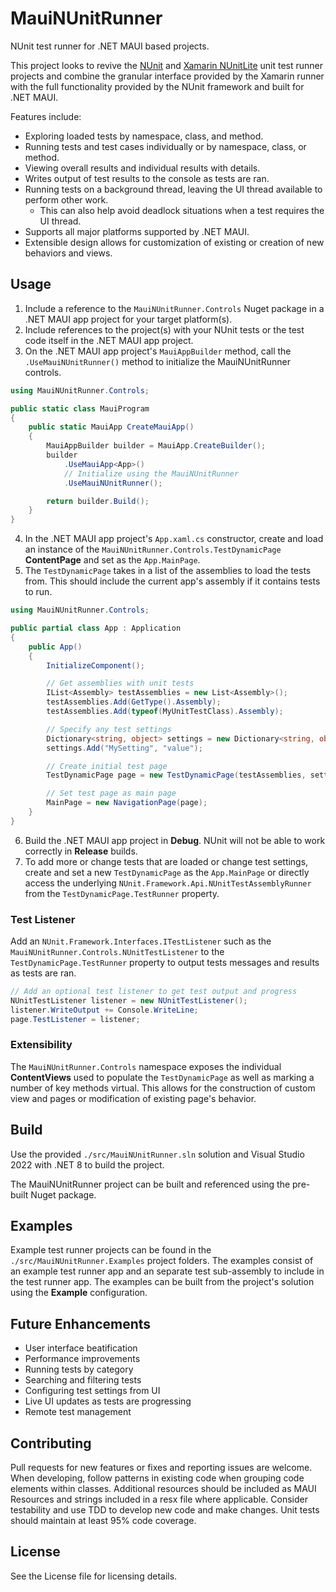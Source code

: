 # MauiNUnitRunner

NUnit test runner for .NET MAUI based projects.

This project looks to revive the [NUnit](https://github.com/nunit/nunit.xamarin) and [Xamarin NUnitLite](https://github.com/xamarin) unit test runner projects and combine the granular interface provided by the Xamarin runner with the full functionality provided by the NUnit framework and built for .NET MAUI.

Features include:

- Exploring loaded tests by namespace, class, and method.
- Running tests and test cases individually or by namespace, class, or method.
- Viewing overall results and individual results with details.
- Writes output of test results to the console as tests are ran.
- Running tests on a background thread, leaving the UI thread available to perform other work.
  - This can also help avoid deadlock situations when a test requires the UI thread.
- Supports all major platforms supported by .NET MAUI.
- Extensible design allows for customization of existing or creation of new behaviors and views.

## Usage

1. Include a reference to the `MauiNUnitRunner.Controls` Nuget package in a .NET MAUI app project for your target platform(s).
2. Include references to the project(s) with your NUnit tests or the test code itself in the .NET MAUI app project.
3. On the .NET MAUI app project's `MauiAppBuilder` method, call the `.UseMauiNUnitRunner()` method to initialize the MauiNUnitRunner controls.

```csharp
using MauiNUnitRunner.Controls;

public static class MauiProgram
{
    public static MauiApp CreateMauiApp()
    {
        MauiAppBuilder builder = MauiApp.CreateBuilder();
        builder
            .UseMauiApp<App>()
            // Initialize using the MauiNUnitRunner
            .UseMauiNUnitRunner();

        return builder.Build();
    }
}
```

4. In the .NET MAUI app project's `App.xaml.cs` constructor, create and load an instance of the `MauiNUnitRunner.Controls.TestDynamicPage` **ContentPage** and set as the `App.MainPage`.
5. The `TestDynamicPage` takes in a list of the assemblies to load the tests from. This should include the current app's assembly if it contains tests to run.

```csharp
using MauiNUnitRunner.Controls;

public partial class App : Application
{
    public App()
    {
        InitializeComponent();

        // Get assemblies with unit tests
        IList<Assembly> testAssemblies = new List<Assembly>();
        testAssemblies.Add(GetType().Assembly);
        testAssemblies.Add(typeof(MyUnitTestClass).Assembly);

        // Specify any test settings
        Dictionary<string, object> settings = new Dictionary<string, object>();
        settings.Add("MySetting", "value");

        // Create initial test page
        TestDynamicPage page = new TestDynamicPage(testAssemblies, settings);

        // Set test page as main page
        MainPage = new NavigationPage(page);
    }
}
```

6. Build the .NET MAUI app project in **Debug**. NUnit will not be able to work correctly in **Release** builds.
7. To add more or change tests that are loaded or change test settings, create and set a new `TestDynamicPage` as the `App.MainPage` or directly access the underlying `NUnit.Framework.Api.NUnitTestAssemblyRunner` from the `TestDynamicPage.TestRunner` property.

### Test Listener

Add an `NUnit.Framework.Interfaces.ITestListener` such as the `MauiNUnitRunner.Controls.NUnitTestListener` to the `TestDynamicPage.TestRunner` property to output tests messages and results as tests are ran.

```csharp
// Add an optional test listener to get test output and progress
NUnitTestListener listener = new NUnitTestListener();
listener.WriteOutput += Console.WriteLine;
page.TestListener = listener;
```

### Extensibility

The `MauiNUnitRunner.Controls` namespace exposes the individual **ContentViews** used to populate the `TestDynamicPage` as well as marking a number of key methods virtual. This allows for the construction of custom view and pages or modification of existing page's behavior.

## Build

Use the provided `./src/MauiNUnitRunner.sln` solution and Visual Studio 2022 with .NET 8 to build the project.

The MauiNUnitRunner project can be built and referenced using the pre-built Nuget package.

## Examples

Example test runner projects can be found in the `./src/MauiNUnitRunner.Examples` project folders. The examples consist of an example test runner app and an separate test sub-assembly to include in the test runner app. The examples can be built from the project's solution using the **Example** configuration.

## Future Enhancements

- User interface beatification
- Performance improvements
- Running tests by category
- Searching and filtering tests
- Configuring test settings from UI
- Live UI updates as tests are progressing
- Remote test management

## Contributing

Pull requests for new features or fixes and reporting issues are welcome. When developing, follow patterns in existing code when grouping code elements within classes. Additional resources should be included as MAUI Resources and strings included in a resx file where applicable. Consider testability and use TDD to develop new code and make changes. Unit tests should maintain at least 95% code coverage.

## License

See the License file for licensing details.
